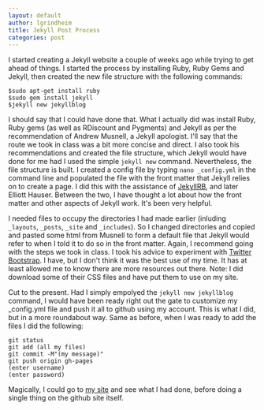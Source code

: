 ```yaml
---
layout: default
author: lgrindheim
title: Jekyll Post Process
categories: post
---
```


I started creating a Jekyll website a couple of weeks ago while trying to get ahead of things. I started the process by installing Ruby, Ruby Gems and Jekyll, then created the new file structure with the following commands:
```
$sudo apt-get install ruby
$sudo gem install jekyll
$jekyll new jekyllblog
```

I should say that I could have done that. What I actually did was install Ruby, Ruby gems (as well as RDiscount and Pygments) and Jekyll as per the recommendation of Andrew Musnell, a Jekyll apologist. I'll say that the route we took in class was a bit more concise and direct. I also took his recommendations and created the file structure, which Jekyll would have done for me had I used the simple `jekyll new` command. Nevertheless, the file structure is built. I created a config file by typing `nano _config.yml` in the command line and populated the file with the front matter that Jekyll relies on to create a page. I did this with the assistance of [JekyllRB](http://jekyllrb.com), and later Elliott Hauser. Between the two, I have thought a lot about how the front matter and other aspects of Jekyll work. It's been very helpful.

I needed files to occupy the directories I had made earlier (inluding `_layouts`, `_posts`, `_site` and `_includes`). So I changed directories and copied and pasted some html from Musnell to form a default file that Jekyll would refer to when I told it to do so in the front matter. Again, I recommend going with the steps we took in class. I took his advice to experiment with [Twitter Bootstrap](http://getbootstrap.com). I have, but I don't think it was the best use of my time. It has at least allowed me to know there are more resources out there. Note:  I did download some of their CSS files and have put them to use on my site.

Cut to the present. Had I simply empolyed the `jekyll new jekyllblog` command, I would have been ready right out the gate to customize my _config.yml file and push it all to github using my account. This is what I did, but in a more roundabout way. Same as before, when I was ready to add the files I did the following:

```
git status
git add (all my files)
git commit -M"(my message)"
git push origin gh-pages
(enter username)
(enter password)
```

Magically, I could go to [my site](landongrindheim.github.io/jekyllblog) and see what I had done, before doing a single thing on the github site itself.
